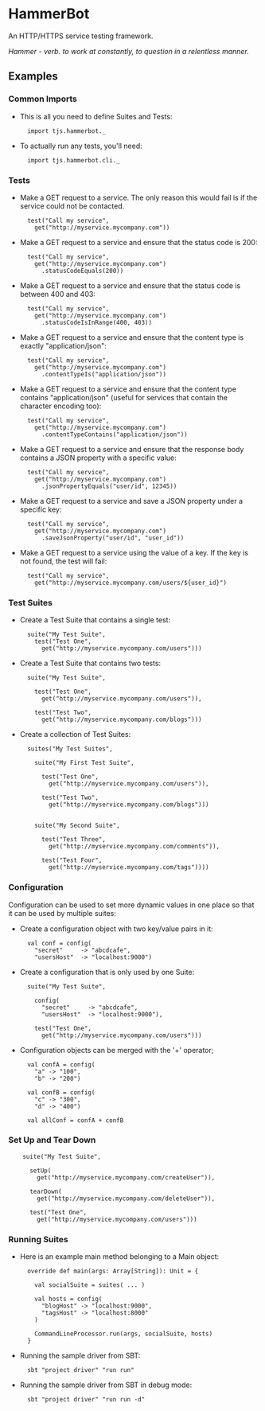 # HammerBot #

An HTTP/HTTPS service testing framework.

*Hammer - verb. to work at constantly, to question in a relentless
manner.*

## Examples ##

### Common Imports ####

* This is all you need to define Suites and Tests:

        import tjs.hammerbot._

* To actually run any tests, you'll need:

        import tjs.hammerbot.cli._

### Tests ###

* Make a GET request to a service.  The only reason this would fail is if
the service could not be contacted.

        test("Call my service",
          get("http://myservice.mycompany.com"))

* Make a GET request to a service and ensure that the status code is
  200:

        test("Call my service",
          get("http://myservice.mycompany.com")
            .statusCodeEquals(200))

* Make a GET request to a service and ensure that the status code is
  between 400 and 403:

        test("Call my service",
          get("http://myservice.mycompany.com")
            .statusCodeIsInRange(400, 403))

* Make a GET request to a service and ensure that the content type is
  exactly "application/json":

        test("Call my service",
          get("http://myservice.mycompany.com")
            .contentTypeIs("application/json"))

* Make a GET request to a service and ensure that the content type
  contains "application/json" (useful for services that contain the character
  encoding too):

        test("Call my service",
          get("http://myservice.mycompany.com")
            .contentTypeContains("application/json"))


* Make a GET request to a service and ensure that the response body
  contains a JSON property with a specific value:

        test("Call my service",
          get("http://myservice.mycompany.com")
            .jsonPropertyEquals("user/id", 12345))

* Make a GET request to a service and save a JSON property under a specific
  key:

        test("Call my service",
          get("http://myservice.mycompany.com")
            .saveJsonProperty("user/id", "user_id"))

* Make a GET request to a service using the value of a key.  If the key is not
  found, the test will fail:

        test("Call my service", 
          get("http://myservice.mycompany.com/users/${user_id}")

### Test Suites ###

* Create a Test Suite that contains a single test:

        suite("My Test Suite",
          test("Test One",
            get("http://myservice.mycompany.com/users")))


* Create a Test Suite that contains two tests:

        suite("My Test Suite",

          test("Test One",
            get("http://myservice.mycompany.com/users")),

          test("Test Two",
            get("http://myservice.mycompany.com/blogs")))

* Create a collection of Test Suites:

        suites("My Test Suites",

          suite("My First Test Suite",

            test("Test One",
              get("http://myservice.mycompany.com/users")),

            test("Test Two",
              get("http://myservice.mycompany.com/blogs")))


          suite("My Second Suite",

            test("Test Three",
              get("http://myservice.mycompany.com/comments")),

            test("Test Four",
              get("http://myservice.mycompany.com/tags"))))


### Configuration ###

Configuration can be used to set more dynamic values in one place so that it
can be used by multiple suites:

* Create a configuration object with two key/value pairs in it:

        val conf = config(
          "secret"     -> "abcdcafe",
          "usersHost"  -> "localhost:9000")

* Create a configuration that is only used by one Suite:

        suite("My Test Suite",

          config(
            "secret"     -> "abcdcafe",
            "usersHost"  -> "localhost:9000"),

          test("Test One",
            get("http://myservice.mycompany.com/users")))

* Configuration objects can be merged with the '+' operator;

        val confA = config(
          "a" -> "100",
          "b" -> "200")
               
        val confB = config(
          "c" -> "300",
          "d" -> "400")

        val allConf = confA + confB

### Set Up and Tear Down ###

        suite("My Test Suite",

          setUp(
            get("http://myservice.mycompany.com/createUser")),
          
          tearDown(
            get("http://myservice.mycompany.com/deleteUser")),

          test("Test One",
            get("http://myservice.mycompany.com/users")))

### Running Suites ###

* Here is an example main method belonging to a Main object:

        override def main(args: Array[String]): Unit = {

          val socialSuite = suites( ... )

          val hosts = config(
            "blogHost" -> "localhost:9000",
            "tagsHost" -> "localhost:8000"
          )

          CommandLineProcessor.run(args, socialSuite, hosts)
        }

* Running the sample driver from SBT:

        sbt "project driver" "run run"

* Running the sample driver from SBT in debug mode:

        sbt "project driver" "run run -d"
